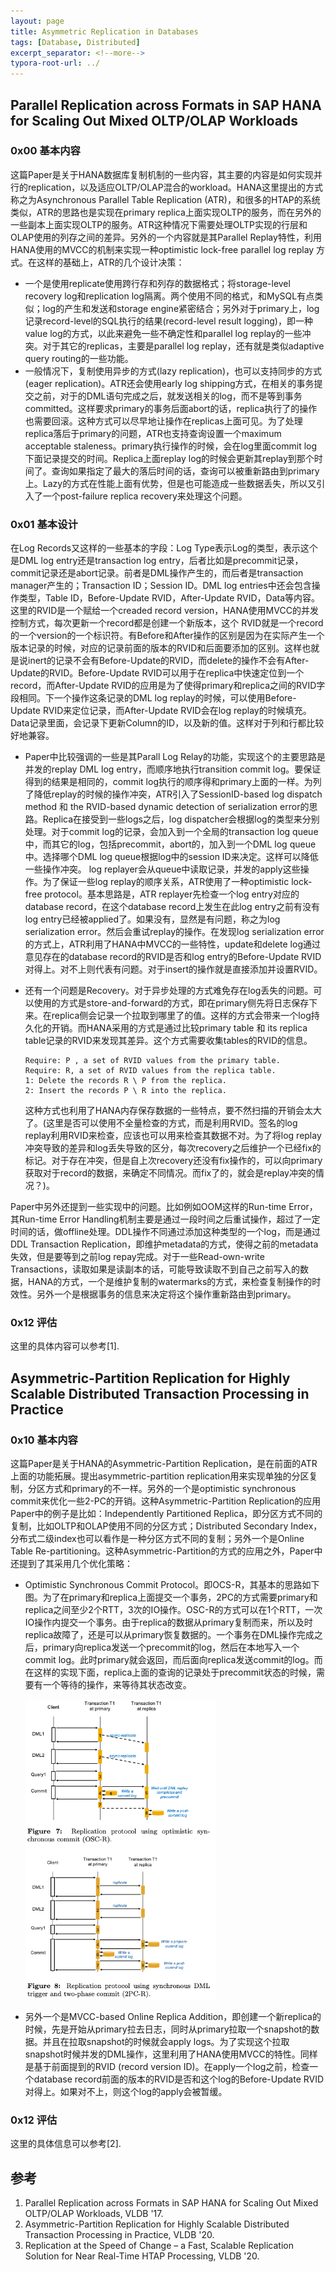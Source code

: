 ```yaml
---
layout: page
title: Asymmetric Replication in Databases
tags: [Database, Distributed]
excerpt_separator: <!--more-->
typora-root-url: ../
---
```


## Parallel Replication across Formats in SAP HANA for Scaling Out Mixed OLTP/OLAP Workloads

### 0x00 基本内容

 这篇Paper是关于HANA数据库复制机制的一些内容，其主要的内容是如何实现并行的replication，以及适应OLTP/OLAP混合的workload。HANA这里提出的方式称之为Asynchronous Parallel Table Replication (ATR)，和很多的HTAP的系统类似，ATR的思路也是实现在primary replica上面实现OLTP的服务，而在另外的一些副本上面实现OLTP的服务。ATR这种情况下需要处理OLTP实现的行层和OLAP使用的列存之间的差异。另外的一个内容就是其Parallel Replay特性，利用HANA使用的MVCC的机制来实现一种optimistic lock-free parallel log replay 方式。在这样的基础上，ATR的几个设计决策：

* 一个是使用replicate使用跨行存和列存的数据格式；将storage-level recovery log和replication log隔离。两个使用不同的格式，和MySQL有点类似；log的产生和发送和storage engine紧密结合；另外对于primary上，log记录record-level的SQL执行的结果(record-level result logging)，即一种value log的方式，以此来避免一些不确定性和parallel log replay的一些冲突。对于其它的replicas，主要是parallel log replay，还有就是类似adaptive query routing的一些功能。
* 一般情况下，复制使用异步的方式(lazy replication)，也可以支持同步的方式(eager replication)。ATR还会使用early log shipping方式，在相关的事务提交之前，对于的DML语句完成之后，就发送相关的log，而不是等到事务committed。这样要求primary的事务后面abort的话，replica执行了的操作也需要回滚。这种方式可以尽早地让操作在replicas上面可见。为了处理replica落后于primary的问题，ATR也支持查询设置一个maximum acceptable staleness。primary执行操作的时候，会在log里面commit log下面记录提交的时间。Replica上面replay log的时候会更新其replay到那个时间了。查询如果指定了最大的落后时间的话，查询可以被重新路由到primary上。Lazy的方式在性能上面有优势，但是也可能造成一些数据丢失，所以又引入了一个post-failure replica recovery来处理这个问题。

### 0x01 基本设计

在Log Records又这样的一些基本的字段：Log Type表示Log的类型，表示这个是DML log entry还是transaction log entry，后者比如是precommit记录，commit记录还是abort记录。前者是DML操作产生的，而后者是transaction manager产生的；Transaction ID；Session ID。DML log entries中还会包含操作类型，Table ID，Before-Update RVID，After-Update RVID，Data等内容。这里的RVID是一个赋给一个creaded record version，HANA使用MVCC的并发控制方式，每次更新一个record都是创建一个新版本，这个 RVID就是一个record的一个version的一个标识符。有Before和After操作的区别是因为在实际产生一个版本记录的时候，对应的记录前面的版本的RVID和后面要添加的区别。这样也就是说inert的记录不会有Before-Update的RVID，而delete的操作不会有After-Update的RVID。Before-Update RVID可以用于在replica中快速定位到一个record，而After-Update RVID的应用是为了使得primary和replica之间的RVID字段相同。下一个操作这条记录的DML log replay的时候，可以使用Before-Update RVID来定位记录，而After-Update RVID会在log replay的时候填充。Data记录里面，会记录下更新Column的ID，以及新的值。这样对于列和行都比较好地兼容。

* Paper中比较强调的一些是其Parall Log Relay的功能，实现这个的主要思路是并发的replay DML log entry，而顺序地执行transition commit log。要保证得到的结果是相同的，commit log执行的顺序得和primary上面的一样。为列了降低replay的时候的操作冲突，ATR引入了SessionID-based log dispatch method 和 the RVID-based dynamic detection of serialization error的思路。Replica在接受到一些logs之后，log dispatcher会根据log的类型来分别处理。对于commit log的记录，会加入到一个全局的transaction log queue中，而其它的log，包括precommit，abort的，加入到一个DML log queue中。选择哪个DML log queue根据log中的session ID来决定。这样可以降低一些操作冲突。 log replayer会从queue中读取记录，并发的apply这些操作。为了保证一些log replay的顺序关系，ATR使用了一种optimistic lock-free protocol。基本思路是，ATR replayer先检查一个log entry对应的database record，在这个database record上发生在此log entry之前有没有log entry已经被applied了。如果没有，显然是有问题，称之为log serialization error。然后会重试replay的操作。在发现log serialization error的方式上，ATR利用了HANA中MVCC的一些特性，update和delete log通过意见存在的database record的RVID是否和log entry的Before-Update RVID对得上。对不上则代表有问题。对于insert的操作就是直接添加并设置RVID。

* 还有一个问题是Recovery。对于异步处理的方式难免存在log丢失的问题。可以使用的方式是store-and-forward的方式，即在primary侧先将日志保存下来。在replica侧会记录一个拉取到哪里了的值。这样的方式会带来一个log持久化的开销。而HANA采用的方式是通过比较primary table 和 its replica table记录的RVID来发现其差异。这个方式需要收集tables的RVID的信息。

  ```
  Require: P , a set of RVID values from the primary table. 
  Require: R, a set of RVID values from the replica table.
  1: Delete the records R \ P from the replica.
  2: Insert the records P \ R into the replica.
  ```

  这种方式也利用了HANA内存保存数据的一些特点，要不然扫描的开销会太大了。(这里是否可以使用不全量检查的方式，而是利用RVID。签名的log replay利用RVID来检查，应该也可以用来检查其数据不对。为了将log replay冲突导致的差异和log丢失导致的区分，每次recovery之后维护一个已经fix的标记。对于存在冲突，但是自上次recovery还没有fix操作的，可以向primary获取对于record的数据，来确定不同情况。而fix了的，就会是replay冲突的情况？)。

Paper中另外还提到一些实现中的问题。比如例如OOM这样的Run-time Error，其Run-time Error  Handling机制主要是通过一段时间之后重试操作，超过了一定时间的话，做offline处理。DDL操作不同通过添加这种类型的一个log，而是通过DDL Transaction Replication，即维护metadata的方式，使得之前的metadata失效，但是要等到之前log repay完成。对于一些Read-own-write Transactions，读取如果是读副本的话，可能导致读取不到自己之前写入的数据，HANA的方式，一个是维护复制的watermarks的方式，来检查复制操作的时效性。另外一个是根据事务的信息来决定将这个操作重新路由到primary。

### 0x12 评估

 这里的具体内容可以参考[1].

## Asymmetric-Partition Replication for Highly Scalable Distributed Transaction Processing in Practice

### 0x10 基本内容

 这篇Paper是关于HANA的Asymmetric-Partition Replication，是在前面的ATR上面的功能拓展。提出asymmetric-partition replication用来实现单独的分区复制，分区方式和primary的不一样。另外的一个是optimistic synchronous commit来优化一些2-PC的开销。这种Asymmetric-Partition Replication的应用Paper中的例子是比如：Independently Partitioned Replica，即分区方式不同的复制，比如OLTP和OLAP使用不同的分区方式；Distributed Secondary Index，分布式二级index也可以看作是一种分区方式不同的复制；另外一个是Online Table Re-partitioning。这种Asymmetric-Partition的方式的应用之外，Paper中还提到了其采用几个优化策略：

* Optimistic Synchronous Commit Protocol。即OCS-R，其基本的思路如下图。为了在primary和replica上面提交一个事务，2PC的方式需要primary和replica之间至少2个RTT，3次的IO操作。OSC-R的方式可以在1个RTT，一次IO操作内提交一个事务。由于replica的数据从primary复制而来，所以及时replica故障了，还是可以从primary恢复数据的。一个事务在DML操作完成之后，primary向replica发送一个precommit的log，然后在本地写入一个commit log。此时primary就会返回，而后面向replica发送commit的log。而在这样的实现下面，replica上面的查询的记录处于precommit状态的时候，需要有一个等待的操作，来等待其状态改变。

  <img src="/assets/png/asy-precommit.png" style="zoom:67%;" />

* 另外一个是MVCC-based Online Replica Addition，即创建一个新replica的时候，先是开始从primary拉去日志，同时从primary拉取一个snapshot的数据。并且在拉取snapshot的时候就会apply logs。为了实现这个拉取snapshot时候并发的DML操作，这里利用了HANA使用MVCC的特性。同样是基于前面提到的RVID (record version ID)。在apply一个log之前，检查一个database record前面的版本的RVID是否和这个log的Before-Update RVID对得上。如果对不上，则这个log的apply会被暂缓。

### 0x12 评估

这里的具体信息可以参考[2].

## 参考

1. Parallel Replication across Formats in SAP HANA for Scaling Out Mixed OLTP/OLAP Workloads, VLDB '17.
2. Asymmetric-Partition Replication for Highly Scalable Distributed Transaction Processing in Practice, VLDB '20.
3. Replication at the Speed of Change – a Fast, Scalable Replication Solution for Near Real-Time HTAP Processing, VLDB '20.

